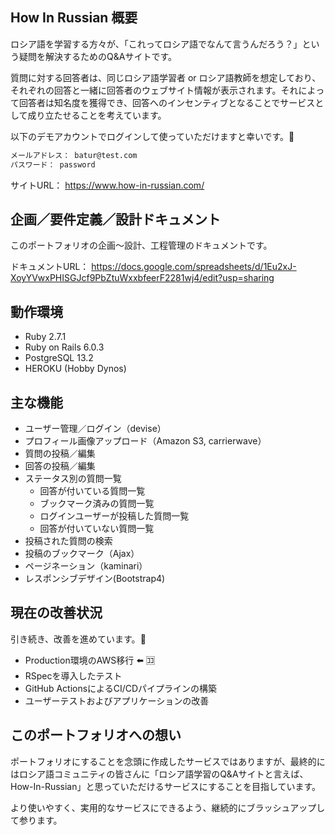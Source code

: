 ## How In Russian 概要

ロシア語を学習する方々が、「これってロシア語でなんて言うんだろう？」という疑問を解決するためのQ&Aサイトです。

質問に対する回答者は、同じロシア語学習者 or ロシア語教師を想定しており、それぞれの回答と一緒に回答者のウェブサイト情報が表示されます。それによって回答者は知名度を獲得でき、回答へのインセンティブとなることでサービスとして成り立たせることを考えています。

以下のデモアカウントでログインして使っていただけますと幸いです。:bow:

```md
メールアドレス： batur@test.com
パスワード： password
```

サイトURL： https://www.how-in-russian.com/


## 企画／要件定義／設計ドキュメント

このポートフォリオの企画〜設計、工程管理のドキュメントです。

ドキュメントURL： https://docs.google.com/spreadsheets/d/1Eu2xJ-XoyYVwxPHISGJcf9PbZtuWxxbfeerF2281wj4/edit?usp=sharing


## 動作環境

* Ruby 2.7.1
* Ruby on Rails 6.0.3
* PostgreSQL 13.2
* HEROKU (Hobby Dynos)


## 主な機能

* ユーザー管理／ログイン（devise）
* プロフィール画像アップロード（Amazon S3, carrierwave）
* 質問の投稿／編集
* 回答の投稿／編集
* ステータス別の質問一覧
  * 回答が付いている質問一覧
  * ブックマーク済みの質問一覧
  * ログインユーザーが投稿した質問一覧
  * 回答が付いていない質問一覧
* 投稿された質問の検索
* 投稿のブックマーク（Ajax）
* ページネーション（kaminari）
* レスポンシブデザイン(Bootstrap4)


## 現在の改善状況

引き続き、改善を進めています。:construction: 

* Production環境のAWS移行 :arrow_left: :koko:
* RSpecを導入したテスト
* GitHub ActionsによるCI/CDパイプラインの構築
* ユーザーテストおよびアプリケーションの改善


## このポートフォリオへの想い

ポートフォリオにすることを念頭に作成したサービスではありますが、最終的にはロシア語コミュニティの皆さんに「ロシア語学習のQ&Aサイトと言えば、How-In-Russian」と思っていただけるサービスにすることを目指しています。

より使いやすく、実用的なサービスにできるよう、継続的にブラッシュアップして参ります。

